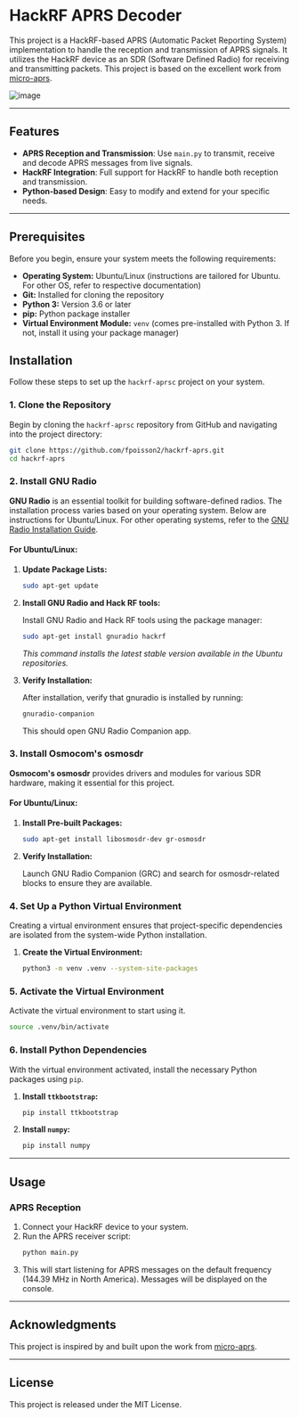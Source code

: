 
# HackRF APRS Decoder

This project is a HackRF-based APRS (Automatic Packet Reporting System) implementation to handle the reception and transmission of APRS signals. It utilizes the HackRF device as an SDR (Software Defined Radio) for receiving and transmitting packets. This project is based on the excellent work from [micro-aprs](https://github.com/stephanelsmith/micro-aprs).

![image](https://github.com/user-attachments/assets/eae39269-036e-4702-8e30-46b81c9629b7)

---

## Features

- **APRS Reception and Transmission**: Use `main.py` to transmit, receive and decode APRS messages from live signals.
- **HackRF Integration**: Full support for HackRF to handle both reception and transmission.
- **Python-based Design**: Easy to modify and extend for your specific needs.

---

## Prerequisites

Before you begin, ensure your system meets the following requirements:

- **Operating System:** Ubuntu/Linux (instructions are tailored for Ubuntu. For other OS, refer to respective documentation)
- **Git:** Installed for cloning the repository
- **Python 3:** Version 3.6 or later
- **pip:** Python package installer
- **Virtual Environment Module:** `venv` (comes pre-installed with Python 3. If not, install it using your package manager)

## Installation

Follow these steps to set up the `hackrf-aprsc` project on your system.

### 1. Clone the Repository

Begin by cloning the `hackrf-aprsc` repository from GitHub and navigating into the project directory:

```bash
git clone https://github.com/fpoisson2/hackrf-aprs.git
cd hackrf-aprs
```

### 2. Install GNU Radio

**GNU Radio** is an essential toolkit for building software-defined radios. The installation process varies based on your operating system. Below are instructions for Ubuntu/Linux. For other operating systems, refer to the [GNU Radio Installation Guide](https://wiki.gnuradio.org/index.php/InstallingGR).

#### For Ubuntu/Linux:

1. **Update Package Lists:**

   ```bash
   sudo apt-get update
   ```

2. **Install GNU Radio and Hack RF tools:**

   Install GNU Radio and Hack RF tools using the package manager:

   ```bash
   sudo apt-get install gnuradio hackrf
   ```

   *This command installs the latest stable version available in the Ubuntu repositories.*

3. **Verify Installation:**

   After installation, verify that gnuradio is installed by running:

   ```bash
   gnuradio-companion
   ```

   This should open GNU Radio Companion app.

### 3. Install Osmocom's osmosdr

**Osmocom's osmosdr** provides drivers and modules for various SDR hardware, making it essential for this project.

#### For Ubuntu/Linux:

1. **Install Pre-built Packages:**

   ```bash
   sudo apt-get install libosmosdr-dev gr-osmosdr
   ```

2. **Verify Installation:**

   Launch GNU Radio Companion (GRC) and search for osmosdr-related blocks to ensure they are available.

### 4. Set Up a Python Virtual Environment

Creating a virtual environment ensures that project-specific dependencies are isolated from the system-wide Python installation.

1. **Create the Virtual Environment:**

   ```bash
   python3 -m venv .venv --system-site-packages
   ```

### 5. Activate the Virtual Environment

Activate the virtual environment to start using it.

```bash
source .venv/bin/activate
```

### 6. Install Python Dependencies

With the virtual environment activated, install the necessary Python packages using `pip`.

1. **Install `ttkbootstrap`:**

   ```bash
   pip install ttkbootstrap
   ```

2. **Install `numpy`:**

   ```bash
   pip install numpy
   ```




---

## Usage

### APRS Reception

1. Connect your HackRF device to your system.
2. Run the APRS receiver script:
   ```bash
   python main.py
   ```
3. This will start listening for APRS messages on the default frequency (144.39 MHz in North America). Messages will be displayed on the console.

---

## Acknowledgments

This project is inspired by and built upon the work from [micro-aprs](https://github.com/stephanelsmith/micro-aprs).

---

## License

This project is released under the MIT License.
